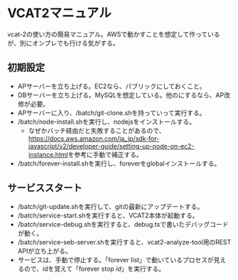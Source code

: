 # VCAT2マニュアル

vcat-2の使い方の簡易マニュアル。AWSで動かすことを想定して作っているが、別にオンプレでも行ける気がする。

## 初期設定

- APサーバーを立ち上げる。EC2なら、パブリックにしておくこと。
- DBサーバーを立ち上げる。MySQLを想定している。他のにするなら、AP改修が必要。
- APサーバーに入り、/batch/git-clone.shを持っていって実行する。
- /batch/node-install.shを実行し、nodejsをインストールする。
  - なぜかバッチ経由だと失敗することがあるので、<https://docs.aws.amazon.com/ja_jp/sdk-for-javascript/v2/developer-guide/setting-up-node-on-ec2-instance.html>を参考に手動で補正する。
- /batch/forever-install.shを実行し、foreverをglobalインストールする。

## サービススタート

- /batch/git-update.shを実行して、gitの最新にアップデートする。
- /batch/service-start.shを実行すると、VCAT2本体が起動する。
- /batch/service-debug.shを実行すると、debug.tsで書いたデバッグコードが動く。
- /batch/service-seb-server.shを実行すると、vcat2-analyze-tool用のREST APIが立ち上がる。
- サービスは、手動で停止する。「forever list」で動いているプロセスが見えるので、idを覚えて「forever stop *id*」を実行する。
